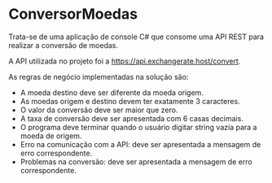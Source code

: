 # ConversorMoedas

Trata-se de uma aplicação de console C# que consome uma API REST para realizar a conversão de moedas.

A API utilizada no projeto foi a https://api.exchangerate.host/convert.

As regras de negócio implementadas na solução são:

- A moeda destino deve ser diferente da moeda origem.
- As moedas origem e destino devem ter exatamente 3 caracteres.
- O valor da conversão deve ser maior que zero.
- A taxa de conversão deve ser apresentada com 6 casas decimais.
- O programa deve terminar quando o usuário digitar string vazia para a moeda de origem.
- Erro na comunicação com a API: deve ser apresentada a mensagem de erro correspondente.
- Problemas na conversão: deve ser apresentada a mensagem de erro correspondente.
